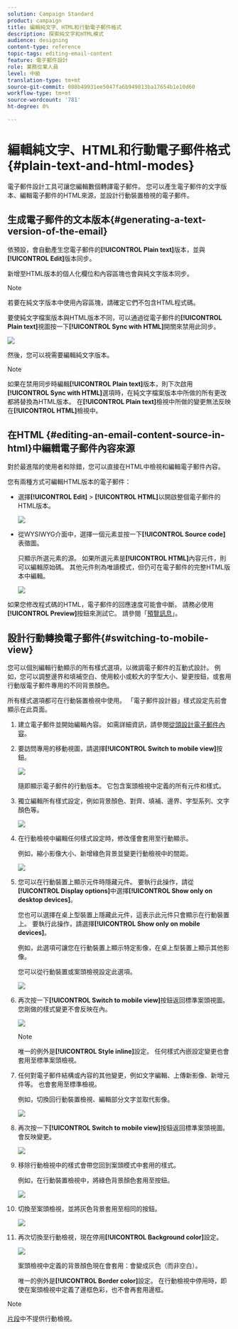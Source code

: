 ```yaml
---
solution: Campaign Standard
product: campaign
title: 編輯純文字、HTML和行動電子郵件格式
description: 探索純文字和HTML模式
audience: designing
content-type: reference
topic-tags: editing-email-content
feature: 電子郵件設計
role: 業務從業人員
level: 中級
translation-type: tm+mt
source-git-commit: 088b49931ee5047fa6b949813ba17654b1e10d60
workflow-type: tm+mt
source-wordcount: '781'
ht-degree: 0%

---
```



# 編輯純文字、HTML和行動電子郵件格式{#plain-text-and-html-modes}

電子郵件設計工具可讓您編輯數個轉譯電子郵件。 您可以產生電子郵件的文字版本、編輯電子郵件的HTML來源，並設計行動裝置檢視的電子郵件。

## 生成電子郵件的文本版本{#generating-a-text-version-of-the-email}

依預設，會自動產生您電子郵件的&#x200B;**[!UICONTROL Plain text]**&#x200B;版本，並與&#x200B;**[!UICONTROL Edit]**&#x200B;版本同步。

新增至HTML版本的個人化欄位和內容區塊也會與純文字版本同步。

>[!NOTE]
>
>若要在純文字版本中使用內容區塊，請確定它們不包含HTML程式碼。

要使純文字檔案版本與HTML版本不同，可以通過從電子郵件的&#x200B;**[!UICONTROL Plain text]**&#x200B;視圖按一下&#x200B;**[!UICONTROL Sync with HTML]**&#x200B;開關來禁用此同步。

![](assets/email_designer_textversion.png)

然後，您可以視需要編輯純文字版本。

>[!NOTE]
>
>如果在禁用同步時編輯&#x200B;**[!UICONTROL Plain text]**&#x200B;版本，則下次啟用&#x200B;**[!UICONTROL Sync with HTML]**&#x200B;選項時，在純文字檔案版本中所做的所有更改都將替換為HTML版本。 在&#x200B;**[!UICONTROL Plain text]**&#x200B;檢視中所做的變更無法反映在&#x200B;**[!UICONTROL HTML]**&#x200B;檢視中。

## 在HTML {#editing-an-email-content-source-in-html}中編輯電子郵件內容來源

對於最進階的使用者和除錯，您可以直接在HTML中檢視和編輯電子郵件內容。

您有兩種方式可編輯HTML版本的電子郵件：

* 選擇&#x200B;**[!UICONTROL Edit]** > **[!UICONTROL HTML]**&#x200B;以開啟整個電子郵件的HTML版本。

   ![](assets/email_designer_html1.png)

* 從WYSIWYG介面中，選擇一個元素並按一下&#x200B;**[!UICONTROL Source code]**&#x200B;表徵圖。

   只顯示所選元素的源。 如果所選元素是&#x200B;**[!UICONTROL HTML]**&#x200B;內容元件，則可以編輯原始碼。 其他元件則為唯讀模式，但仍可在電子郵件的完整HTML版本中編輯。

   ![](assets/email_designer_html2.png)

如果您修改程式碼的HTML，電子郵件的回應速度可能會中斷。 請務必使用&#x200B;**[!UICONTROL Preview]**&#x200B;按鈕來測試它。 請參閱「[預覽訊息](../../sending/using/previewing-messages.md)」。

## 設計行動轉換電子郵件{#switching-to-mobile-view}

您可以個別編輯行動顯示的所有樣式選項，以微調電子郵件的互動式設計。 例如，您可以調整邊界和填補空白、使用較小或較大的字型大小、變更按鈕，或套用行動版電子郵件專用的不同背景顏色。

所有樣式選項都可在行動裝置檢視中使用。 「電子郵件設計器」樣式設定先前會顯示在此頁面。

1. 建立電子郵件並開始編輯內容。 如需詳細資訊，請參閱[從頭設計電子郵件內容](../../designing/using/designing-from-scratch.md#designing-an-email-content-from-scratch)。
1. 要訪問專用的移動視圖，請選擇&#x200B;**[!UICONTROL Switch to mobile view]**&#x200B;按鈕。

   ![](assets/email_designer_mobile_view_switch.png)

   隨即顯示電子郵件的行動版本。 它包含案頭檢視中定義的所有元件和樣式。

1. 獨立編輯所有樣式設定，例如背景顏色、對齊、填補、邊界、字型系列、文字顏色等。

   ![](assets/email_designer_mobile_view.png)

1. 在行動檢視中編輯任何樣式設定時，修改僅會套用至行動顯示。

   例如，縮小影像大小、新增綠色背景並變更行動檢視中的間距。

   ![](assets/email_designer_mobile_view_change.png)

1. 您可以在行動裝置上顯示元件時隱藏元件。 要執行此操作，請從&#x200B;**[!UICONTROL Display options]**&#x200B;中選擇&#x200B;**[!UICONTROL Show only on desktop devices]**。

   您也可以選擇在桌上型裝置上隱藏此元件，這表示此元件只會顯示在行動裝置上。 要執行此操作，請選擇&#x200B;**[!UICONTROL Show only on mobile devices]**。

   例如，此選項可讓您在行動裝置上顯示特定影像，在桌上型裝置上顯示其他影像。

   您可以從行動裝置或案頭檢視設定此選項。

   ![](assets/email_designer_mobile_hide.png)

1. 再次按一下&#x200B;**[!UICONTROL Switch to mobile view]**&#x200B;按鈕返回標準案頭視圖。 您剛做的樣式變更不會反映在內。

   ![](assets/email_designer_mobile_view_desktop_no-change.png)

   >[!NOTE]
   >
   >唯一的例外是&#x200B;**[!UICONTROL Style inline]**&#x200B;設定。 任何樣式內嵌設定變更也會套用至標準案頭檢視。

1. 任何對電子郵件結構或內容的其他變更，例如文字編輯、上傳新影像、新增元件等。 也會套用至標準檢視。

   例如，切換回行動裝置檢視、編輯部分文字並取代影像。

   ![](assets/email_designer_mobile_view_change_content.png)

1. 再次按一下&#x200B;**[!UICONTROL Switch to mobile view]**&#x200B;按鈕返回標準案頭視圖。 會反映變更。

   ![](assets/email_designer_mobile_view_desktop_content-change.png)

1. 移除行動檢視中的樣式會帶您回到案頭模式中套用的樣式。

   例如，在行動裝置檢視中，將綠色背景顏色套用至按鈕。

   ![](assets/email_designer_mobile_view_background_mobile.png)

1. 切換至案頭檢視，並將灰色背景套用至相同的按鈕。

   ![](assets/email_designer_mobile_view_background_desktop.png)

1. 再次切換至行動檢視，現在停用&#x200B;**[!UICONTROL Background color]**&#x200B;設定。

   ![](assets/email_designer_mobile_view_background_mobile_disabled.png)

   案頭檢視中定義的背景顏色現在會套用：會變成灰色（而非空白）。

   唯一的例外是&#x200B;**[!UICONTROL Border color]**&#x200B;設定。 在行動檢視中停用時，即使在案頭檢視中定義了邊框色彩，也不會再套用邊框。

>[!NOTE]
>
>[片段](../../designing/using/using-reusable-content.md#about-fragments)中不提供行動檢視。
